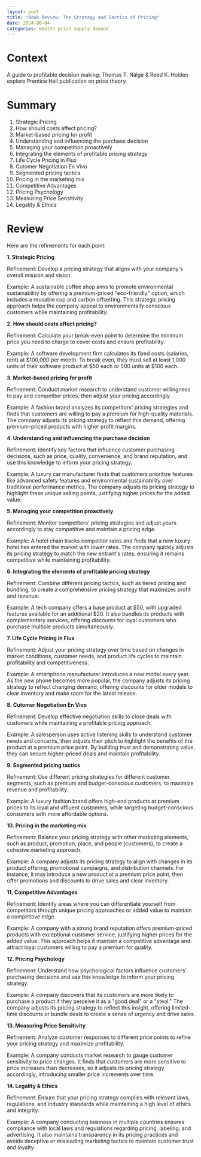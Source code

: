 ```yaml
---
layout: post
title: "Book Review: The Strategy and Tactics of Pricing"
date: 2024-06-04
categories: wealth price supply demand
---
```

# Context 
A guide to profitable decision making: Thomas T. Nalge & Reed K. Holden explore Prentice Hall publication on price theory.

# Summary
1. Strategic Pricing
2. How should costs affect pricing?
3. Market-based pricing for profit
4. Understanding and influencing the purchase decision
5. Managing your competition proactively
6. Integrating the elements of profitable pricing strategy
7. Life Cycle Pricing in Flux
8. Cutomer Negotiation En Vivo
9. Segmented pricing tactics
10. Pricing in the marketing mix
11. Competitive Advantages
12. Pricing Psychology
13. Measuring Price Sensitivity
14. Legality & Ethics

# Review

Here are the refinements for each point:

**1. Strategic Pricing**

Refinement:
Develop a pricing strategy that aligns with your company's overall mission and vision.

Example: A sustainable coffee shop aims to promote environmental sustainability by offering a premium-priced "eco-friendly" option, which includes a 
reusable cup and carbon offsetting. This strategic pricing approach helps the company appeal to environmentally conscious customers while maintaining 
profitability.

**2. How should costs affect pricing?**

Refinement:
Calculate your break-even point to determine the minimum price you need to charge to cover costs and ensure profitability.

Example: A software development firm calculates its fixed costs (salaries, rent) at $100,000 per month. To break even, they must sell at least 1,000 units 
of their software product at $50 each or 500 units at $100 each.

**3. Market-based pricing for profit**

Refinement:
Conduct market research to understand customer willingness to pay and competitor prices, then adjust your pricing accordingly.

Example: A fashion brand analyzes its competitors' pricing strategies and finds that customers are willing to pay a premium for high-quality materials. The 
company adjusts its pricing strategy to reflect this demand, offering premium-priced products with higher profit margins.

**4. Understanding and influencing the purchase decision**

Refinement:
Identify key factors that influence customer purchasing decisions, such as price, quality, convenience, and brand reputation, and use this knowledge to 
inform your pricing strategy.

Example: A luxury car manufacturer finds that customers prioritize features like advanced safety features and environmental sustainability over traditional 
performance metrics. The company adjusts its pricing strategy to highlight these unique selling points, justifying higher prices for the added value.

**5. Managing your competition proactively**

Refinement:
Monitor competitors' pricing strategies and adjust yours accordingly to stay competitive and maintain a pricing edge.

Example: A hotel chain tracks competitor rates and finds that a new luxury hotel has entered the market with lower rates. The company quickly adjusts its 
pricing strategy to match the new entrant's rates, ensuring it remains competitive while maintaining profitability.

**6. Integrating the elements of profitable pricing strategy**

Refinement:
Combine different pricing tactics, such as tiered pricing and bundling, to create a comprehensive pricing strategy that maximizes profit and revenue.

Example: A tech company offers a base product at $50, with upgraded features available for an additional $20. It also bundles its products with 
complementary services, offering discounts for loyal customers who purchase multiple products simultaneously.

**7. Life Cycle Pricing in Flux**

Refinement:
Adjust your pricing strategy over time based on changes in market conditions, customer needs, and product life cycles to maintain profitability and 
competitiveness.

Example: A smartphone manufacturer introduces a new model every year. As the new phone becomes more popular, the company adjusts its pricing strategy to 
reflect changing demand, offering discounts for older models to clear inventory and make room for the latest release.

**8. Cutomer Negotiation En Vivo**

Refinement:
Develop effective negotiation skills to close deals with customers while maintaining a profitable pricing approach.

Example: A salesperson uses active listening skills to understand customer needs and concerns, then adjusts their pitch to highlight the benefits of the 
product at a premium price point. By building trust and demonstrating value, they can secure higher-priced deals and maintain profitability.

**9. Segmented pricing tactics**

Refinement:
Use different pricing strategies for different customer segments, such as premium and budget-conscious customers, to maximize revenue and profitability.

Example: A luxury fashion brand offers high-end products at premium prices to its loyal and affluent customers, while targeting budget-conscious consumers 
with more affordable options.

**10. Pricing in the marketing mix**

Refinement:
Balance your pricing strategy with other marketing elements, such as product, promotion, place, and people (customers), to create a cohesive marketing 
approach.

Example: A company adjusts its pricing strategy to align with changes in its product offering, promotional campaigns, and distribution channels. For 
instance, it may introduce a new product at a premium price point, then offer promotions and discounts to drive sales and clear inventory.

**11. Competitive Advantages**

Refinement:
Identify areas where you can differentiate yourself from competitors through unique pricing approaches or added value to maintain a competitive edge.

Example: A company with a strong brand reputation offers premium-priced products with exceptional customer service, justifying higher prices for the added 
value. This approach helps it maintain a competitive advantage and attract loyal customers willing to pay a premium for quality.

**12. Pricing Psychology**

Refinement:
Understand how psychological factors influence customers' purchasing decisions and use this knowledge to inform your pricing strategy.

Example: A company discovers that its customers are more likely to purchase a product if they perceive it as a "good deal" or a "steal." The company adjusts
its pricing strategy to reflect this insight, offering limited-time discounts or bundle deals to create a sense of urgency and drive sales.

**13. Measuring Price Sensitivity**

Refinement:
Analyze customer responses to different price points to refine your pricing strategy and maximize profitability.

Example: A company conducts market research to gauge customer sensitivity to price changes. It finds that customers are more sensitive to price increases 
than decreases, so it adjusts its pricing strategy accordingly, introducing smaller price increments over time.

**14. Legality & Ethics**

Refinement:
Ensure that your pricing strategy complies with relevant laws, regulations, and industry standards while maintaining a high level of ethics and integrity.

Example: A company conducting business in multiple countries ensures compliance with local laws and regulations regarding pricing, labeling, and 
advertising. It also maintains transparency in its pricing practices and avoids deceptive or misleading marketing tactics to maintain customer trust and 
loyalty.

